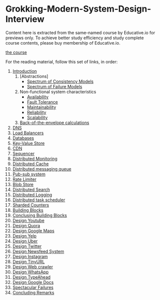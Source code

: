 # Grokking-Modern-System-Design-Interview

Content here is extracted from the same-named course by Educative.io for previews only. To achieve better study efficiency and study complete course contents, please buy membership of Educative.io.

[the course](./system_design_course.jpg)

For the reading material, follow this set of links, in order:
1. [Introduction](./Introduction/README.md)
    1. [Abstractions]
        * [Spectrum of Consistency Models](./Abstractions/Spectrum%20of%20Consistency%20Models/README.md)
        * [Spectrum of Failure Models](./Abstractions/The%20Spectrum%20of%20Failure%20Models/README.md)
    2. Non-functional system characteristics
        * [Availability](./Non-functional%20System%20Characteristics/Availability/README.md)
        * [Fault Tolerance](./Non-functional%20System%20Characteristics/Fault%20Tolerance/README.md)
        * [Maintainability](./Non-functional%20System%20Characteristics/Maintainability/README.md)
        * [Reliability](./Non-functional%20System%20Characteristics/Reliability/README.md)
        * [Scalability](./Non-functional%20System%20Characteristics/Scalability/README.md)
    3. [Back-of-the-envelope calculations](./Back-of-the-envelope%20Calculations/Example%20of%20Resource%20Estimation/README.md)
2. [DNS](./Domain%20Name%20System/Introduction%20to%20Domain%20Name%20System%20(DNS)/README.md)
3. [Load Balancers](./Load%20Balancer/Introduction%20to%20Load%20Balancers/README.md)
4. [Databases](./Databases/Introduction%20to%20Databases/README.md)
5. [Key-Value Store](./Key-value%20Store/System%20Design%20The%20Key-value%20Store/README.md)
6. [CDN](./Content%20Delivery%20Network%20(CDN)/Introduction%20to%20a%20CDN/README.md)
7. [Sequencer](./Sequencer/Design%20of%20a%20Unique%20ID%20Generator/README.md)
8. [Distributed Monitoring](./Distributed%20Monitoring/Introduction%20to%20Distributed%20Monitoring/README.md)
9. [Distributed Cache](./Distributed%20Cache/System%20Design%20The%20Distributed%20Cache/README.md)
10. [Distributed messaging queue](./Distributed%20Messaging%20Queue/System%20Design%20The%20Distributed%20Messaging%20Queue/README.md)
11. [Pub-sub system](./Pub-sub/Introduction%20to%20Pub-sub/README.md)
12. [Rate Limiter](./Rate%20Limiter/System%20Design%20The%20Rate%20Limiter/README.md)
13. [Blob Store](./Blob%20Store/System%20Design%20A%20Blob%20Store/README.md)
14. [Distributed Search](./Distributed%20Search/System%20Design%20The%20Distributed%20Search/README.md)
15. [Distributed Logging](./Distributed%20Logging/Introduction%20to%20Distributed%20Logging/README.md)
16. [Distributed task scheduler](./Distributed%20Task%20Scheduler/System%20Design%20The%20Distributed%20Task%20Scheduler/README.md)
17. [Sharded Counters](./Sharded%20Counters/System%20Design%20The%20Sharded%20Counters/README.md)
18. [Building Blocks](./Building%20Blocks/README.md)
19. [Conclusing Building Blocks](./Concluding%20the%20Building%20Blocks%20Discussion/Wrapping%20Up%20the%20Building%20Blocks%20Discussion/README.md)
20. [Design Youtube](./Design%20Youtube/System%20Design%20YouTube/README.md)
21. [Design Quora](./Design%20Quora/System%20Design%20Quora/README.md)
22. [Design Google Maps](./Design%20Google%20Maps/System%20Design%20Google%20Maps/README.md)
23. [Design Yelp](./Design%20a%20Proximity%20Service%20Yelp/System%20Design%20Yelp/README.md)
24. [Design Uber](./Design%20Uber/System%20Design%20Uber/README.md)
25. [Design Twitter](./Design%20Twitter/System%20Design%20Twitter/README.md)
26. [Design Newsfeed System](./Design%20Newsfeed%20System/SystemDesign%20Newsfeed%20System/README.md)
27. [Design Instagram](./Design%20Instagram/System%20Design%20Instagram/README.md)
28. [Design TinyURL](./Design%20a%20URL%20Shortening%20Service%20TinyURL/System%20Design%20TinyURL/README.md)
29. [Design Web crawler](./System%20Design%20Web%20Crawler/System%20Design%20Web%20Crawler/README.md)
30. [Design WhatsApp](./Design%20WhatsApp/System%20Design%20WhatsApp/README.md)
31. [Design TypeAhead](./Design%20Typeahead%20Suggestion/System%20Design%20The%20Typeahead%20Suggestion%20System/README.md)
32. [Design Google Docs](./Design%20Collaborative%20Document%20Editing%20Service%20%20Google%20Docs/System%20Design%20Google%20Docs/README.md)
33. [Spectacular Failures](./Spectacular%20Failures/Introduction%20to%20Distributed%20System%20Failures/README.md)
34. [Concluding Remarks](./Concluding%20Remarks/README.md)